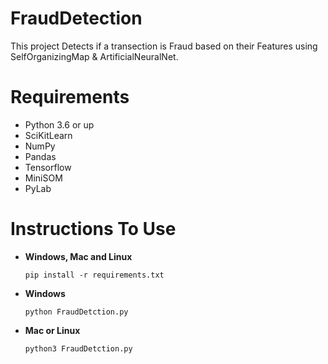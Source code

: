 # FraudDetection
This project Detects if a transection is Fraud based on their Features using SelfOrganizingMap & ArtificialNeuralNet.

# Requirements
 - Python 3.6 or up
 - SciKitLearn
 - NumPy
 - Pandas
 - Tensorflow
 - MiniSOM
 - PyLab
 
 # Instructions To Use
 - **Windows, Mac and Linux**
   ``` 
   pip install -r requirements.txt
   ```
 - **Windows**
   ```
   python FraudDetction.py
   ```
 - **Mac or Linux**
   ```
   python3 FraudDetction.py
   ```
